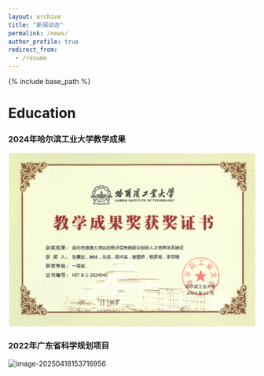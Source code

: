 ```yaml
---
layout: archive
title: "新闻动态"
permalink: /news/
author_profile: true
redirect_from:
  - /resume
---
```


{% include base_path %}

Education
======

### 2024年哈尔滨工业大学教学成果

![image-20250418153834925](./cv.assets/image-20250418153834925.png)

### 2022年广东省科学规划项目

![image-20250418153716956](./cv.assets/image-20250418153716956.png)
